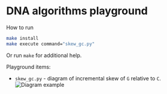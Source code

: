# DNA algorithms playground

How to run

```bash
make install
make execute command="skew_gc.py"
```

Or run `make` for additional help.

Playground items:
- `skew_gc.py` - diagram of incremental skew of `G` relative to `C`.\
  ![Diagram example](docs/skew_gc.png)
